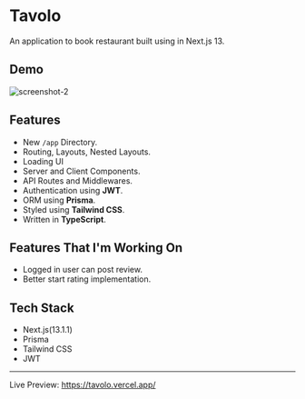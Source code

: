 # Tavolo

An application to book restaurant built using in Next.js 13.

## Demo

![screenshot-2](https://res.cloudinary.com/theprakashkumar/image/upload/v1692710426/Project%20Screenshot/Tavolo/Tavolo-Collage_rqq31p.jpg)

## Features

- New `/app` Directory.
- Routing, Layouts, Nested Layouts.
- Loading UI
- Server and Client Components.
- API Routes and Middlewares.
- Authentication using **JWT**.
- ORM using **Prisma**.
- Styled using **Tailwind CSS**.
- Written in **TypeScript**.

## Features That I'm Working On

- Logged in user can post review.
- Better start rating implementation.

## Tech Stack

- Next.js(13.1.1)
- Prisma
- Tailwind CSS
- JWT

---

Live Preview: https://tavolo.vercel.app/
